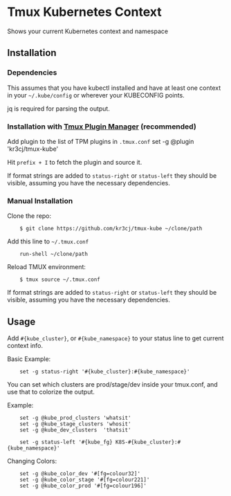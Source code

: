 # Tmux Kubernetes Context

Shows your current Kubernetes context and namespace

## Installation
### Dependencies

This assumes that you have kubectl installed and have at least one context in your `~/.kube/config` or wherever your KUBECONFIG points.

jq is required for parsing the output.

### Installation with [Tmux Plugin Manager](https://github.com/tmux-plugins/tpm) (recommended)

Add plugin to the list of TPM plugins in `.tmux.conf`
    set -g @plugin 'kr3cj/tmux-kube'

Hit `prefix + I` to fetch the plugin and source it.

If format strings are added to `status-right` or `status-left` they should be visible, assuming you have the necessary dependencies.

### Manual Installation

Clone the repo:
```    
    $ git clone https://github.com/kr3cj/tmux-kube ~/clone/path
```

Add this line to `~/.tmux.conf`
```
    run-shell ~/clone/path
```

Reload TMUX environment:
```
    $ tmux source ~/.tmux.conf
```

If format strings are added to `status-right` or `status-left` they should be visible, assuming you have the necessary dependencies.

## Usage

Add `#{kube_cluster}`, or  `#{kube_namespace}` to your status line to get current context info.

Basic Example:
```
    set -g status-right '#{kube_cluster}:#{kube_namespace}'
```

You can set which clusters are prod/stage/dev inside your tmux.conf, and use that to colorize the output.

Example:
```
    set -g @kube_prod_clusters 'whatsit'
    set -g @kube_stage_clusters 'whosit'
    set -g @kube_dev_clusters  'thatsit'

    set -g status-left '#{kube_fg} K8S-#{kube_cluster}:#{kube_namespace}'
```

Changing Colors:
```
    set -g @kube_color_dev '#[fg=colour32]'
    set -g @kube_color_stage '#[fg=colour221]'
    set -g @kube_color_prod '#[fg=colour196]'
```

